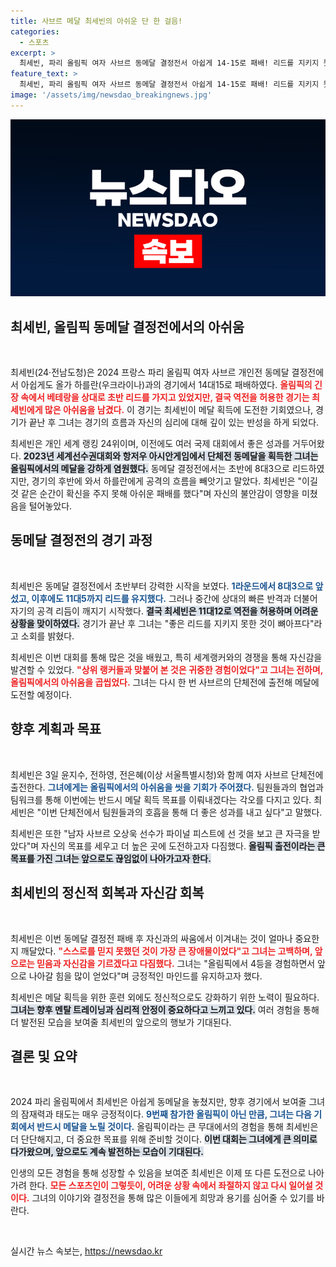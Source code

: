 ```yaml
---
title: 사브르 메달 최세빈의 아쉬운 단 한 걸음!
categories:
  - 스포츠
excerpt: >
  최세빈, 파리 올림픽 여자 사브르 동메달 결정전서 아쉽게 14-15로 패배! 리드를 지키지 못하고 역전을 허용한 그녀의 눈물. 메달을 따지 못해 아쉽다는 소감과 함께 남자 선수들의 선전을 격려하며 단체전 도전을 다짐했다.
feature_text: >
  최세빈, 파리 올림픽 여자 사브르 동메달 결정전서 아쉽게 14-15로 패배! 리드를 지키지 못하고 역전을 허용한 그녀의 눈물. 메달을 따지 못해 아쉽다는 소감과 함께 남자 선수들의 선전을 격려하며 단체전 도전을 다짐했다.
image: '/assets/img/newsdao_breakingnews.jpg'
---
```


<p><img src="/assets/img/newsdao_breakingnews.jpg" alt="pcversion 속보" /></p>

<h2 data-ke-size="size26">최세빈, 올림픽 동메달 결정전에서의 아쉬움</h2>

<p data-ke-size="size16">&nbsp;</p>

<p>최세빈(24·전남도청)은 2024 프랑스 파리 올림픽 여자 사브르 개인전 동메달 결정전에서 아쉽게도 올가 하를란(우크라이나)과의 경기에서 14대15로 패배하였다. <b><span style="color: #ee2323;">올림픽의 긴장 속에서 베테랑을 상대로 초반 리드를 가지고 있었지만, 결국 역전을 허용한 경기는 최세빈에게 많은 아쉬움을 남겼다.</span></b> 이 경기는 최세빈이 메달 획득에 도전한 기회였으나, 경기가 끝난 후 그녀는 경기의 흐름과 자신의 심리에 대해 깊이 있는 반성을 하게 되었다.</p>

<p>최세빈은 개인 세계 랭킹 24위이며, 이전에도 여러 국제 대회에서 좋은 성과를 거두어왔다. <b><span style="background-color: #21538527;">2023년 세계선수권대회와 항저우 아시안게임에서 단체전 동메달을 획득한 그녀는 올림픽에서의 메달을 강하게 염원했다.</span></b> 동메달 결정전에서는 초반에 8대3으로 리드하였지만, 경기의 후반에 와서 하를란에게 공격의 흐름을 빼앗기고 말았다. 최세빈은 "이길 것 같은 순간이 확신을 주지 못해 아쉬운 패배를 했다"며 자신의 불안감이 영향을 미쳤음을 털어놓았다.</p>

<h2 data-ke-size="size26">동메달 결정전의 경기 과정</h2>

<p data-ke-size="size16">&nbsp;</p>

<p>최세빈은 동메달 결정전에서 초반부터 강력한 시작을 보였다. <b><span style="color: #1a5490;">1라운드에서 8대3으로 앞섰고, 이후에도 11대5까지 리드를 유지했다.</span></b> 그러나 중간에 상대의 빠른 반격과 더불어 자기의 공격 리듬이 깨지기 시작했다. <b><span style="background-color: #21538527;">결국 최세빈은 11대12로 역전을 허용하며 어려운 상황을 맞이하였다.</span></b> 경기가 끝난 후 그녀는 "좋은 리드를 지키지 못한 것이 뼈아프다"라고 소회를 밝혔다. </p>

<p>최세빈은 이번 대회를 통해 많은 것을 배웠고, 특히 세계랭커와의 경쟁을 통해 자신감을 발견할 수 있었다. <b><span style="color: #ee2323;">"상위 랭커들과 맞붙어 본 것은 귀중한 경험이었다"고 그녀는 전하며, 올림픽에서의 아쉬움을 곱씹었다.</span></b> 그녀는 다시 한 번 사브르의 단체전에 출전해 메달에 도전할 예정이다.</p>

<h2 data-ke-size="size26">향후 계획과 목표</h2>

<p data-ke-size="size16">&nbsp;</p>

<p>최세빈은 3일 윤지수, 전하영, 전은혜(이상 서울특별시청)와 함께 여자 사브르 단체전에 출전한다. <b><span style="color: #1a5490;">그녀에게는 올림픽에서의 아쉬움을 씻을 기회가 주어졌다.</span></b> 팀원들과의 협업과 팀워크를 통해 이번에는 반드시 메달 획득 목표를 이뤄내겠다는 각오를 다지고 있다. 최세빈은 "이번 단체전에서 팀원들과의 호흡을 통해 더 좋은 성과를 내고 싶다"고 말했다. </p>

<p>최세빈은 또한 "남자 사브르 오상욱 선수가 파이널 피스트에 선 것을 보고 큰 자극을 받았다"며 자신의 목표를 세우고 더 높은 곳에 도전하고자 다짐했다. <b><span style="background-color: #21538527;">올림픽 출전이라는 큰 목표를 가진 그녀는 앞으로도 끊임없이 나아가고자 한다.</span></b></p>

<h2 data-ke-size="size26">최세빈의 정신적 회복과 자신감 회복</h2>

<p data-ke-size="size16">&nbsp;</p>

<p>최세빈은 이번 동메달 결정전 패배 후 자신과의 싸움에서 이겨내는 것이 얼마나 중요한지 깨달았다. <b><span style="color: #ee2323;">"스스로를 믿지 못했던 것이 가장 큰 장애물이었다"고 그녀는 고백하며, 앞으로는 믿음과 자신감을 기르겠다고 다짐했다.</span></b> 그녀는 "올림픽에서 4등을 경험하면서 앞으로 나아갈 힘을 많이 얻었다"며 긍정적인 마인드를 유지하고자 했다.</p>

<p>최세빈은 메달 획득을 위한 훈련 외에도 정신적으로도 강화하기 위한 노력이 필요하다. <b><span style="background-color: #21538527;">그녀는 향후 멘탈 트레이닝과 심리적 안정이 중요하다고 느끼고 있다.</span></b> 여러 경험을 통해 더 발전된 모습을 보여줄 최세빈의 앞으로의 행보가 기대된다.</p>

<h2 data-ke-size="size26">결론 및 요약</h2>

<p data-ke-size="size16">&nbsp;</p>

<p>2024 파리 올림픽에서 최세빈은 아쉽게 동메달을 놓쳤지만, 향후 경기에서 보여줄 그녀의 잠재력과 태도는 매우 긍정적이다. <b><span style="color: #1a5490;">9번째 참가한 올림픽이 아닌 만큼, 그녀는 다음 기회에서 반드시 메달을 노릴 것이다.</span></b> 올림픽이라는 큰 무대에서의 경험을 통해 최세빈은 더 단단해지고, 더 중요한 목표를 위해 준비할 것이다. <b><span style="background-color: #21538527;">이번 대회는 그녀에게 큰 의미로 다가왔으며, 앞으로도 계속 발전하는 모습이 기대된다.</span></b></p>

<p>인생의 모든 경험을 통해 성장할 수 있음을 보여준 최세빈은 이제 또 다른 도전으로 나아가려 한다. <b><span style="color: #ee2323;">모든 스포츠인이 그렇듯이, 어려운 상황 속에서 좌절하지 않고 다시 일어설 것이다.</span></b> 그녀의 이야기와 결정전을 통해 많은 이들에게 희망과 용기를 심어줄 수 있기를 바란다. </p>

<p data-ke-size="size16">&nbsp;</p>
실시간 뉴스 속보는, <a href="https://newsdao.kr" rel="dofollow">https://newsdao.kr</a>



